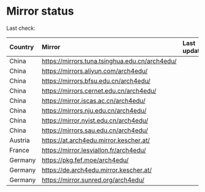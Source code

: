 <script src="./time.js"></script>
# Mirror status
Last check: <script type="text/javascript">localize(1728890668.523006);</script>

|Country|Mirror|Last update|
|:------|:-----|:----------|
|China|https://mirrors.tuna.tsinghua.edu.cn/arch4edu/|<script type="text/javascript">localize(1728844683);</script>|
|China|https://mirrors.aliyun.com/arch4edu/|<script type="text/javascript">localize(1728844683);</script>|
|China|https://mirrors.bfsu.edu.cn/arch4edu/|<script type="text/javascript">localize(1728844683);</script>|
|China|https://mirrors.cernet.edu.cn/arch4edu/|<script type="text/javascript">localize(1728844683);</script>|
|China|https://mirror.iscas.ac.cn/arch4edu/|<script type="text/javascript">localize(1728844683);</script>|
|China|https://mirrors.nju.edu.cn/arch4edu/|<script type="text/javascript">localize(1728844683);</script>|
|China|https://mirror.nyist.edu.cn/arch4edu/|<script type="text/javascript">localize(1728844683);</script>|
|China|https://mirrors.sau.edu.cn/arch4edu/|<script type="text/javascript">localize(1728844683);</script>|
|Austria|https://at.arch4edu.mirror.kescher.at/|<script type="text/javascript">localize(1728844683);</script>|
|France|https://mirror.lesviallon.fr/arch4edu/|<script type="text/javascript">localize(1728844683);</script>|
|Germany|https://pkg.fef.moe/arch4edu/|<script type="text/javascript">localize(1728844683);</script>|
|Germany|https://de.arch4edu.mirror.kescher.at/|<script type="text/javascript">localize(1728844683);</script>|
|Germany|https://mirror.sunred.org/arch4edu/|<script type="text/javascript">localize(1728844683);</script>|

<script src="./tablefilter/tablefilter.js"></script>
<script src="./table.js"></script>